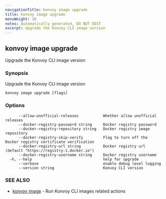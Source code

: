 ```yaml
---
navigationTitle: konvoy image upgrade
title: konvoy image upgrade
menuWeight: 10
notes: Automatically generated, DO NOT EDIT
excerpt: Upgrade the Konvoy CLI image version
---
```


## konvoy image upgrade

Upgrade the Konvoy CLI image version

### Synopsis

Upgrade the Konvoy CLI image version

```
konvoy image upgrade [flags]
```

### Options

```
      --allow-unofficial-releases           Whether allow unofficial releases
      --docker-registry-password string     Docker registry password
      --docker-registry-repository string   Docker registry image repository
      --docker-registry-skip-verify         Flag to turn off the Docker registry certificate verification
      --docker-registry-url string          Docker registry url (default "https://registry-1.docker.io")
      --docker-registry-username string     Docker registry username
  -h, --help                                help for upgrade
      --verbose                             enable debug level logging
      --version string                      Konvoy CLI version
```

### SEE ALSO

* [konvoy image](../)	 - Run Konvoy CLI images related actions

